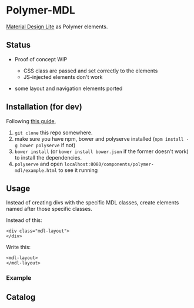 # Polymer-MDL

[Material Design Lite](http://getmdl.io) as Polymer elements.

## Status

- Proof of concept WIP
	- CSS class are passed and set correctly to the elements
	- JS-injected elements don't work

- some layout and navigation elements ported

## Installation (for dev)

Following [this guide](https://www.polymer-project.org/1.0/docs/start/reusableelements.html),
1. `git clone` this repo somewhere.
2. make sure you have npm, bower and polyserve installed (`npm install -g bower polyserve` if not)
3. `bower install` (or `bower install bower.json` if the former doesn't work) to install the dependencies.
4. `polyserve` and open `localhost:8080/components/polymer-mdl/example.html` to see it running

## Usage

Instead of creating divs with the specific MDL classes, create elements
named after those specific classes.

Instead of this:

	<div class="mdl-layout">
	</div>

Write this:

	<mdl-layout>
	</mdl-layout>

### Example


## Catalog

